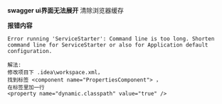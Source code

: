 **swagger ui界面无法展开**
	清除浏览器缓存



**报错内容**

```
Error running 'ServiceStarter': Command line is too long. Shorten command line for ServiceStarter or also for Application default configuration.

解法:
修改项目下 .idea\workspace.xml，
找到标签 <component name="PropertiesComponent"> ， 
在标签里加一行  
<property name="dynamic.classpath" value="true" />
```

